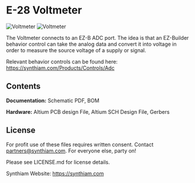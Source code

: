 # E-28 Voltmeter

![Voltmeter](https://live.staticflickr.com/65535/40778036913_7c16bc9b4b_k.jpg)
![Voltmeter](https://live.staticflickr.com/65535/32801180867_2c5fd2110c_k.jpg)

The Voltmeter connects to an EZ-B ADC port. The idea is that an EZ-Builder behavior control can take the analog data and convert it into voltage in order to measure the source voltage of a supply or signal. 

Relevant behavior controls can be found here: https://synthiam.com/Products/Controls/Adc

## Contents

**Documentation:** Schematic PDF, BOM

**Hardware:** Altium PCB design File, Altium SCH Design File, Gerbers

## License

For profit use of these files requires written consent. Contact partners@synthiam.com. For everyone else, party on!

Please see LICENSE.md for license details.

Synthiam Website: https://synthiam.com

